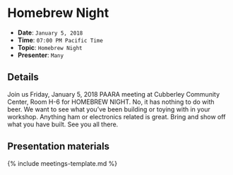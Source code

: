 # Homebrew Night

* **Date**: `January 5, 2018`
* **Time**: `07:00 PM Pacific Time`
* **Topic**: `Homebrew Night`
* **Presenter**: `Many`

## Details

Join us Friday, January 5, 2018 PAARA meeting at Cubberley Community Center, Room H-6 for HOMEBREW NIGHT.  No, it has nothing to do with beer.  We want to see what you’ve been building or toying with in your workshop.  Anything ham or electronics related is great.  Bring and show off what you have built.  See you all there.

## Presentation materials

{% include meetings-template.md %}

